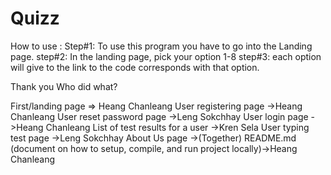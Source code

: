 # Quizz
How to use :
Step#1:
To use this program you have to go into the Landing page.
step#2:
In the landing page, pick your option 1-8
step#3:
each option will give to the link to the code corresponds with that option.

Thank you
Who did what?

First/landing page => Heang Chanleang
User registering page ->Heang Chanleang
User reset password page ->Leng Sokchhay
User login page ->Heang Chanleang
List of test results for a user ->Kren Sela
User typing test page ->Leng Sokchhay
About Us page ->(Together)
README.md (document on how to setup, compile, and run project locally)->Heang Chanleang
